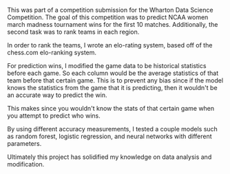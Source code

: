 This was part of a competition submission for the Wharton Data Science Competition. The goal of this competition was to predict NCAA women march madness tournament wins for the first 10 matches. Additionally, the second task was to rank teams in each region. 

In order to rank the teams, I wrote an elo-rating system, based off of the chess.com elo-ranking system. 

For prediction wins, I modified the game data to be historical statistics before each game. So each column would be the average statistics of that team before that certain game. This is to prevent any bias since if the model knows the statistics from the game that it is predicting, then it wouldn't be an accurate way to predict the win. 

This makes since you wouldn't know the stats of that certain game when you attempt to predict who wins. 

By using different accuracy measurements, I tested a couple models such as random forest, logistic regression, and neural networks with different parameters.

Ultimately this project has solidified my knowledge on data analysis and modification. 